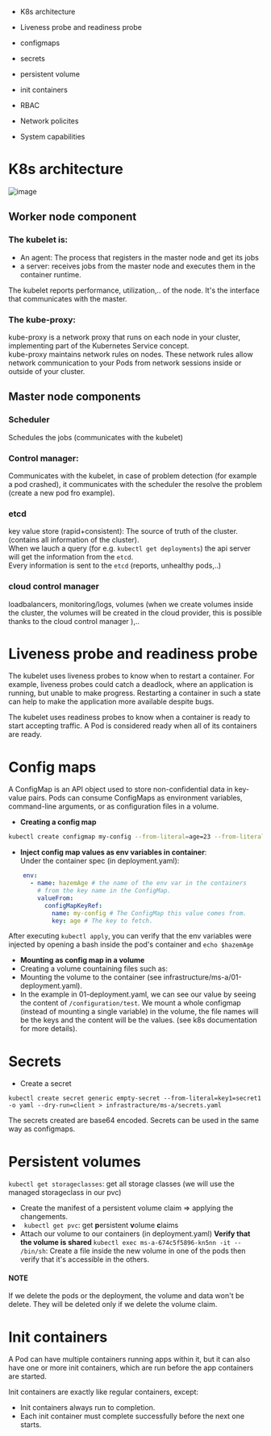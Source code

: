 
* K8s architecture
* Liveness probe and readiness probe
* configmaps
* secrets
* persistent volume

* init containers
* RBAC
* Network policites
* System capabilities

# K8s architecture
![image](https://user-images.githubusercontent.com/53778545/209653279-6a4c8d0f-577b-4086-aac4-ee9d4abef9a3.png)


## Worker node component
### The kubelet is:
 - An agent: The process that registers in the master node and get its jobs
 - a server: receives jobs from the master node and executes them in the container runtime.

The kubelet reports performance, utilization,.. of the node. It's the interface that communicates with the master.

### The kube-proxy:
kube-proxy is a network proxy that runs on each node in your cluster, implementing part of the Kubernetes Service concept. <br>kube-proxy maintains network rules on nodes. These network rules allow network communication to your Pods from network sessions inside or outside of your cluster.

## Master node components

### Scheduler
Schedules the jobs (communicates with the kubelet)

### Control manager:
Communicates with the kubelet, in case of problem detection (for example a pod crashed), it communicates with the scheduler the resolve the problem (create a new pod fro example).

### etcd
key value store (rapid+consistent): The source of truth of the cluster. (contains all information of the cluster). <br>
When we lauch a query (for e.g. `kubectl get deployments`) the api server will get the information from the ``etcd``. <br>
Every information is sent to the `etcd` (reports, unhealthy pods,..)

### cloud control manager
loadbalancers, monitoring/logs, volumes (when we create volumes inside the cluster, the volumes will be created in the cloud provider, this is possible thanks to the cloud control manager ),..

# Liveness probe and readiness probe

The kubelet uses liveness probes to know when to restart a container. For example, liveness probes could catch a deadlock, where an application is running, but unable to make progress. Restarting a container in such a state can help to make the application more available despite bugs.

The kubelet uses readiness probes to know when a container is ready to start accepting traffic. A Pod is considered ready when all of its containers are ready.

# Config maps
A ConfigMap is an API object used to store non-confidential data in key-value pairs. Pods can consume ConfigMaps as environment variables, command-line arguments, or as configuration files in a volume.
* <b>Creating a config map</b>
```bash
kubectl create configmap my-config --from-literal=age=23 --from-literal=name=hazem -oyaml --dry-run=client > infrastracture/ms-a/my-config.yaml
```
* <b>Inject config map values as env variables in container</b>:<br>
Under the container spec (in deployment.yaml):
```yaml
    env:
      - name: hazemAge # the name of the env var in the containers
        # from the key name in the ConfigMap.
        valueFrom:
          configMapKeyRef:
            name: my-config # The ConfigMap this value comes from.
            key: age # The key to fetch.

```
After executing `kubectl apply`, you can verify that the env variables were injected by opening a bash inside the pod's container and `echo $hazemAge` <br>
* <b>Mounting as config map in a volume</b>
* Creating a volume countaining files such as:
* Mounting the volume to the container (see infrastructure/ms-a/01-deployment.yaml).
* In the example in 01-deployment.yaml, we can see our value by seeing the content of `/configuration/test`.
We mount a whole configmap (instead of mounting a single variable) in the volume, the file names will be the keys and the content will be the values.
(see k8s documentation for more details).
# Secrets
* Create a secret
``` 
kubectl create secret generic empty-secret --from-literal=key1=secret1 -o yaml --dry-run=client > infrastracture/ms-a/secrets.yaml
```
The secrets created are base64 encoded.
Secrets can be used in the same way as configmaps.

# Persistent volumes
`kubectl get storageclasses`: get all storage classes (we will use the managed storageclass in our pvc)
* Create the manifest of a  persistent volume claim => applying the changements. 
* ` kubectl get pvc`: get <b>p</b>ersistent <b>v</b>olume <b>c</b>laims
* Attach our volume to our containers (in deployment.yaml)
<b>Verify that the volume is shared </b>
`kubectl exec ms-a-674c5f5896-kn5nn -it -- /bin/sh`: Create a file inside the new volume in one of the pods then verify that it's accessible in the others.

#### <b>NOTE</b>
If we delete the pods or the deployment, the volume and data won't be delete. They will be deleted only if we delete the volume claim.  

# Init containers 
A Pod can have multiple containers running apps within it, but it can also have one or more init containers, which are run before the app containers are started.

Init containers are exactly like regular containers, except:
* Init containers always run to completion.
* Each init container must complete successfully before the next one starts.








